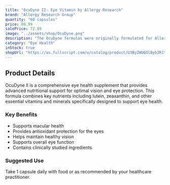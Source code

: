 ```yaml
---
title: "OcuDyne II- Eye Vitamin by Allergy Research"
brand: "Allergy Research Group"
quantity: "60 capsules"
price: 80.99
salePrice: 72.89
image: "../assets/shop/OcuDyne.png"
description: "The OcuDyne formulas were originally formulated for Allergy Research Group® by Jonathan Wright, M.D. and Alan R. Gaby, M.D. OcuDyne II includes QuatreActiv™ Folate (Quatrefolic®, the glucosamine salt of 5-MTHF), gamma-tocopherol, tocotrienols, vitamin D, alpha-lipoic acid and lycopene, as well as antioxidants, key amino acids, minerals, bioflavonoids such as quercetin, enhanced lutein and zeaxanthin, and extracts of ginkgo and bilberry. This new, expanded formula may be used as a multivitamin, multimineral formula."
category: "Eye Health"
inStock: true
shopUrl: "https://us.fullscript.com/u/catalog/product/U3ByZWU6OlByb2R1Y3QtNjY0MTU=?query=%22OcuDyne+II-+Eye+Vitamin+by+Allergy+Research%22&variant=U3ByZWU6OlZhcmlhbnQtNjY0MTU%3D"
---
```


## Product Details

OcuDyne II is a comprehensive eye health supplement that provides advanced nutritional support for optimal vision and eye protection. This formula combines key nutrients including lutein, zeaxanthin, and other essential vitamins and minerals specifically designed to support eye health.

### Key Benefits

- Supports macular health
- Provides antioxidant protection for the eyes
- Helps maintain healthy vision
- Supports overall eye function
- Contains clinically studied ingredients

### Suggested Use

Take 1 capsule daily with food or as recommended by your healthcare practitioner.
